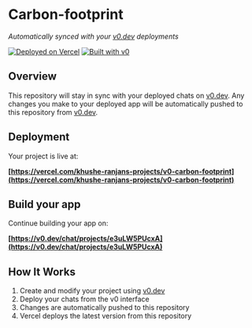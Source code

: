 # Carbon-footprint

*Automatically synced with your [v0.dev](https://v0.dev) deployments*

[![Deployed on Vercel](https://img.shields.io/badge/Deployed%20on-Vercel-black?style=for-the-badge&logo=vercel)](https://vercel.com/khushe-ranjans-projects/v0-carbon-footprint)
[![Built with v0](https://img.shields.io/badge/Built%20with-v0.dev-black?style=for-the-badge)](https://v0.dev/chat/projects/e3uLW5PUcxA)

## Overview

This repository will stay in sync with your deployed chats on [v0.dev](https://v0.dev).
Any changes you make to your deployed app will be automatically pushed to this repository from [v0.dev](https://v0.dev).

## Deployment

Your project is live at:

**[https://vercel.com/khushe-ranjans-projects/v0-carbon-footprint](https://vercel.com/khushe-ranjans-projects/v0-carbon-footprint)**

## Build your app

Continue building your app on:

**[https://v0.dev/chat/projects/e3uLW5PUcxA](https://v0.dev/chat/projects/e3uLW5PUcxA)**

## How It Works

1. Create and modify your project using [v0.dev](https://v0.dev)
2. Deploy your chats from the v0 interface
3. Changes are automatically pushed to this repository
4. Vercel deploys the latest version from this repository
